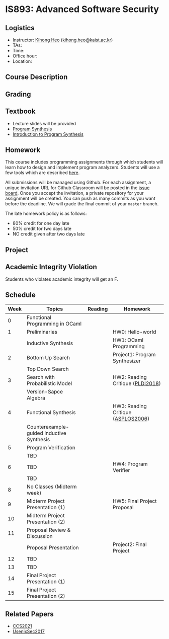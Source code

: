 # IS893: Advanced Software Security

## Logistics
- Instructor: [Kihong Heo](https://kihongheo.kaist.ac.kr) (kihong.heo@kaist.ac.kr)
- TAs:
- Time:
- Office hour:
- Location:

## Course Description

## Grading

## Textbook
- Lecture slides will be provided
- [Program Synthesis](https://www.microsoft.com/en-us/research/wp-content/uploads/2017/10/program_synthesis_now.pdf)
- [Introduction to Program Synthesis](https://people.csail.mit.edu/asolar/SynthesisCourse/index.htm)

## Homework
This course includes programming assignments through which students will learn how to design
and implement program analyzers.
Students will use a few tools which are described [here](TOOL.md).

All submissions will be managed using Github.
For each assignment, a unique invitation URL for Github Classroom will be posted in the [issue board](../../issues).
Once you accept the invitation, a private repository for your assignment will be created.
You can push as many commits as you want before the deadline. We will grade the final commit of your `master` branch.

The late homework policy is as follows:
- 80% credit for one day late
- 50% credit for two days late
- NO credit given after two days late

## Project

## Academic Integrity Violation
Students who violates academic integrity will get an F.

## Schedule
|Week|Topics|Reading|Homework|
|-|------|-------|--------|
|0|Functional Programming in OCaml||
|1|Preliminaries||HW0: Hello-world||
| |Inductive Synthesis||HW1: OCaml Programming|
|2|Bottom Up Search||Project1: Program Synthesizer|
| |Top Down Search|||
|3|Search with Probabilistic Model||HW2: Reading Critique ([PLDI2018](https://dl.acm.org/doi/10.1145/3296979.3192410))|
| |Version-Sapce Algebra|||
|4|Functional Synthesis||HW3: Reading Critique ([ASPLOS2006](https://dl.acm.org/doi/10.1145/1168919.1168907))|
| |Counterexample-guided Inductive Synthesis||
|5|Program Verification|||
| |TBD|||
|6|TBD||HW4: Program Verifier|
| |TBD|||
|8|No Classes (Midterm week)|||
|9|Midterm Project Presentation (1)||HW5: Final Project Proposal|
|10|Midterm Project Presentation (2)|||
|11|Proposal Review & Discussion|||
|  |Proposal Presentation||Project2: Final Project|
|12|TBD|||
|13|TBD|||
|14|Final Project Presentation (1)|||
|15|Final Project Presentation (2)|||

## Related Papers
- [CCS2021](https://arxiv.org/abs/2109.07441)
- [UsenixSec2017](https://www.usenix.org/conference/usenixsecurity17/technical-sessions/presentation/blazytko)
